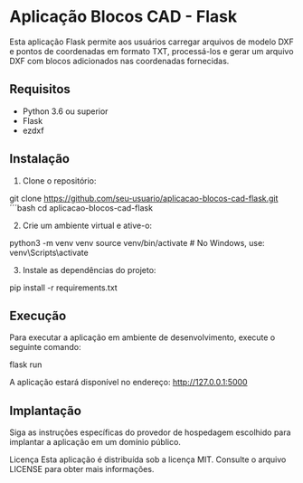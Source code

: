 # Aplicação Blocos CAD - Flask

Esta aplicação Flask permite aos usuários carregar arquivos de modelo DXF e pontos de coordenadas em formato TXT, processá-los e gerar um arquivo DXF com blocos adicionados nas coordenadas fornecidas.

## Requisitos

- Python 3.6 ou superior
- Flask
- ezdxf

## Instalação

1. Clone o repositório:

git clone https://github.com/seu-usuario/aplicacao-blocos-cad-flask.git
´´´bash
cd aplicacao-blocos-cad-flask

2. Crie um ambiente virtual e ative-o:

python3 -m venv venv
source venv/bin/activate  # No Windows, use: venv\Scripts\activate

3. Instale as dependências do projeto:

pip install -r requirements.txt

## Execução
Para executar a aplicação em ambiente de desenvolvimento, execute o seguinte comando:

flask run

A aplicação estará disponível no endereço: http://127.0.0.1:5000

## Implantação
Siga as instruções específicas do provedor de hospedagem escolhido para implantar a aplicação em um domínio público.

Licença
Esta aplicação é distribuída sob a licença MIT. Consulte o arquivo LICENSE para obter mais informações.

